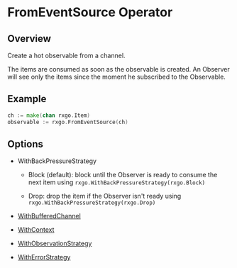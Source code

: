 # FromEventSource Operator

## Overview

Create a hot observable from a channel.

The items are consumed as soon as the observable is created. An Observer will see only the items since the moment he subscribed to the Observable.

## Example

```go
ch := make(chan rxgo.Item)
observable := rxgo.FromEventSource(ch)
```

## Options

* WithBackPressureStrategy

    * Block (default): block until the Observer is ready to consume the next item using `rxgo.WithBackPressureStrategy(rxgo.Block)`

    * Drop: drop the item if the Observer isn't ready using `rxgo.WithBackPressureStrategy(rxgo.Drop)`

* [WithBufferedChannel](options.md#withbufferedchannel)

* [WithContext](options.md#withcontext)

* [WithObservationStrategy](options.md#withobservationstrategy)

* [WithErrorStrategy](options.md#witherrorstrategy)
